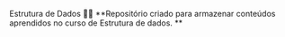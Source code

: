Estrutura de Dados 👨‍🎓
**Repositório criado para armazenar conteúdos aprendidos no curso de Estrutura de dados. **
